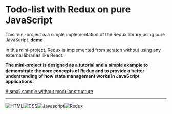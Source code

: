# Todo-list with Redux on pure JavaScript
This mini-project is a simple implementation of the Redux library using pure JavaScript.
**[demo](https://redux-on-pure-js.vercel.app/)**

In this mini-project, Redux is implemented from scratch without using any external libraries like React.

**The mini-project is designed as a tutorial and a simple example to demonstrate the core concepts of Redux and to provide a better understanding of how state management works in JavaScript applications.**

[A small sample without modular structure](https://codepen.io/AMN2080/pen/ZEdrxrW)

---
![HTML](https://img.icons8.com/?size=25&id=20909&format=png&color=000000)![CSS](https://img.icons8.com/?size=25&id=21278&format=png&color=000000)![Javascript](https://img.icons8.com/?size=25&id=108784&format=png&color=000000)![Redux](https://img.icons8.com/?size=25&id=jD-fJzVguBmw&format=png&color=000000)

